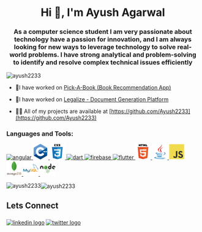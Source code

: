<h1 align="center">Hi 👋, I'm Ayush Agarwal</h1>
<h3 align="center">As a computer science student I am very passionate about technology have a passion for innovation, and I am always looking for new ways to leverage technology to solve real-world problems. I have strong analytical and problem-solving to identify and resolve complex technical issues efficiently</h3>

<p align="left"> <img src="https://komarev.com/ghpvc/?username=ayush2233&label=Profile%20views&color=0e75b6&style=flat" alt="ayush2233" /> </p>


- 🔭I have worked on [Pick-A-Book (Book Recommendation App)](https://github.com/Ayush2233/Pick-A-Book)

- 🔭I have worked on [Legalize - Document Generation Platform](https://github.com/Ayush2233/Legalize)

- 👨‍💻 All of my projects are available at [https://github.com/Ayush2233](https://github.com/Ayush2233)


<h3 align="left">Languages and Tools:</h3>
<p align="left"> <a href="https://angular.io" target="_blank" rel="noreferrer"> <img src="https://angular.io/assets/images/logos/angular/angular.svg" alt="angular" width="40" height="40"/> </a> 
<a href="https://www.w3schools.com/cpp/" target="_blank" rel="noreferrer"> <img src="https://raw.githubusercontent.com/devicons/devicon/master/icons/cplusplus/cplusplus-original.svg" alt="cplusplus" width="40" height="40"/> </a> 
  <a href="https://www.w3schools.com/css/" target="_blank" rel="noreferrer"> <img src="https://raw.githubusercontent.com/devicons/devicon/master/icons/css3/css3-original-wordmark.svg" alt="css3" width="40" height="40"/> </a> 
  <a href="https://dart.dev" target="_blank" rel="noreferrer"> <img src="https://www.vectorlogo.zone/logos/dartlang/dartlang-icon.svg" alt="dart" width="40" height="40"/> </a>
 <a href="https://firebase.google.com/" target="_blank" rel="noreferrer"> <img src="https://www.vectorlogo.zone/logos/firebase/firebase-icon.svg" alt="firebase" width="40" height="40"/> </a> 
 <a href="https://flutter.dev" target="_blank" rel="noreferrer"> <img src="https://www.vectorlogo.zone/logos/flutterio/flutterio-icon.svg" alt="flutter" width="40" height="40"/> </a> <a href="https://www.w3.org/html/" target="_blank" rel="noreferrer"> <img src="https://raw.githubusercontent.com/devicons/devicon/master/icons/html5/html5-original-wordmark.svg" alt="html5" width="40" height="40"/> </a> <a href="https://www.java.com" target="_blank" rel="noreferrer"> <img src="https://raw.githubusercontent.com/devicons/devicon/master/icons/java/java-original.svg" alt="java" width="40" height="40"/> </a> <a href="https://developer.mozilla.org/en-US/docs/Web/JavaScript" target="_blank" rel="noreferrer"> <img src="https://raw.githubusercontent.com/devicons/devicon/master/icons/javascript/javascript-original.svg" alt="javascript" width="40" height="40"/> </a> <a href="https://www.mongodb.com/" target="_blank" rel="noreferrer"> <img src="https://raw.githubusercontent.com/devicons/devicon/master/icons/mongodb/mongodb-original-wordmark.svg" alt="mongodb" width="40" height="40"/> </a> <a href="https://www.mysql.com/" target="_blank" rel="noreferrer"> <img src="https://raw.githubusercontent.com/devicons/devicon/master/icons/mysql/mysql-original-wordmark.svg" alt="mysql" width="40" height="40"/> </a> <a href="https://nodejs.org" target="_blank" rel="noreferrer"> <img src="https://raw.githubusercontent.com/devicons/devicon/master/icons/nodejs/nodejs-original-wordmark.svg" alt="nodejs" width="40" height="40"/> </a>

<p><img align="left" src="https://github-readme-stats.vercel.app/api/top-langs?username=ayush2233&show_icons=true&locale=en&layout=compact" alt="ayush2233" /></p>



<p><img align="center" src="https://github-readme-streak-stats.herokuapp.com/?user=ayush2233&" alt="ayush2233" /></p>

<h2 align="left">Lets Connect</h2>

###

<div align="left">
  <a href="www.linkedin.com/in/ayush-agarwal-80764821b" target="_blank" rel="noreferrer"> <img src="https://raw.githubusercontent.com/maurodesouza/profile-readme-generator/master/src/assets/icons/social/linkedin/default.svg" width="52" height="40" alt="linkedin logo"  /></a>
  <a href="https://nodejs.org" target="_blank" rel="noreferrer">   <img src="https://raw.githubusercontent.com/maurodesouza/profile-readme-generator/master/src/assets/icons/social/instagram/default.svg" width="52" height="40" alt="twitter logo"  /></a>
</div>

###
